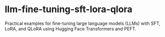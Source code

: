 # llm-fine-tuning-sft-lora-qlora
Practical examples for fine-tuning large language models (LLMs) with SFT, LoRA, and QLoRA using Hugging Face Transformers and PEFT.
